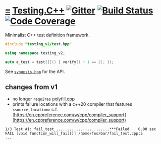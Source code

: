 # [≡](#contents) [Testing.C++](#) [![Gitter](https://badges.gitter.im/per-framework/community.svg)](https://gitter.im/per-framework/community) [![Build Status](https://travis-ci.org/per-framework/testing.cpp.svg?branch=v2)](https://travis-ci.org/per-framework/testing.cpp) [![Code Coverage](https://img.shields.io/codecov/c/github/per-framework/testing.cpp/v2.svg)](https://codecov.io/gh/per-framework/testing.cpp/branch/v2)

Minimalist C++ test definition framework.

```c++
#include "testing_v2/test.hpp"

using namespace testing_v2;

auto a_test = test([]() { verify(1 + 1 == 2); });
```

See [`synopsis.hpp`](provides/include/testing_v2/synopsis.hpp) for the API.

## changes from v1

- no longer `requires`
  [polyfill.cpp](https://github.com/per-framework/polyfill.cpp)
- prints failure locations with a c++20 compiler that features
  `<source_location>` c.f.
  [https://en.cppreference.com/w/cpp/compiler_support](https://en.cppreference.com/w/cpp/compiler_support)

```
1/3 Test #1: fail_test ........................***Failed    0.00 sec
FAIL [void function_will_fail()] /home/foo/bar/fail_test.cpp:5 
...
```
